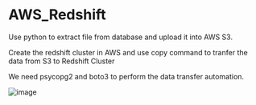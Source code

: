 # AWS_Redshift

Use python to extract file from database and upload it into AWS S3.

Create the redshift cluster in AWS and use copy command to tranfer the data from S3 to Redshift Cluster

We need psycopg2 and boto3 to perform the data transfer automation.

![image](https://user-images.githubusercontent.com/58495173/110008517-ccb4ea00-7d56-11eb-964f-45fddfce9292.png)
